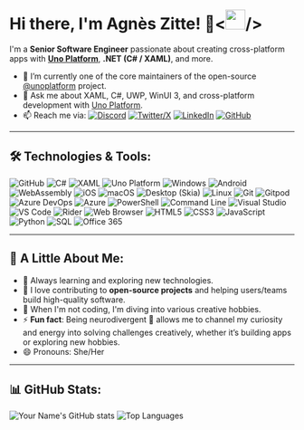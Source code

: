 # Hi there, I'm Agnès Zitte! 👋<<img src="https://github.githubassets.com/images/icons/emoji/octocat.png" width="35" height="35" />/>

I'm a **Senior Software Engineer** passionate about creating cross-platform apps with [**Uno Platform**](https://platform.uno/), **.NET (C# / XAML)**, and more.

- 🔭 I’m currently one of the core maintainers of the open-source [@unoplatform](https://github.com/unoplatform/uno) project.
- 💬 Ask me about XAML, C#, UWP, WinUI 3, and cross-platform development with [Uno Platform](https://platform.uno/).
- 📫 Reach me via: [![Discord](https://img.shields.io/badge/-Discord-7289DA?style=flat-square&logo=discord&logoColor=white)](https://discord.com/invite/XjsmQHdKfq) [![Twitter/X](https://img.shields.io/badge/-Twitter/X-1DA1F2?style=flat-square&logo=twitter&logoColor=white)](https://x.com/AgnesZitte) [![LinkedIn](https://img.shields.io/badge/-LinkedIn-0077B5?style=flat-square&logo=linkedin&logoColor=white)](https://www.linkedin.com/in/zitteagnes/) [![GitHub](https://img.shields.io/badge/-GitHub-181717?style=flat-square&logo=github&logoColor=white)](https://github.com/agneszitte)

---

## 🛠 Technologies & Tools:
![GitHub](https://img.shields.io/badge/-GitHub-181717?style=for-the-badge&logo=github&logoColor=white)
![C#](https://img.shields.io/badge/-C%23-239120?style=for-the-badge&logo=c-sharp&logoColor=white)
![XAML](https://img.shields.io/badge/-XAML-0C54C2?style=for-the-badge&logo=xaml&logoColor=white)
![Uno Platform](https://img.shields.io/badge/-Uno%20Platform-14539A?style=for-the-badge&logo=unoplatform&logoColor=white)
![Windows](https://img.shields.io/badge/-Windows-0078D6?style=for-the-badge&logo=windows&logoColor=white)
![Android](https://img.shields.io/badge/-Android-3DDC84?style=for-the-badge&logo=android&logoColor=white)
![WebAssembly](https://img.shields.io/badge/-WebAssembly-654FF0?style=for-the-badge&logo=webassembly&logoColor=white)
![iOS](https://img.shields.io/badge/-iOS-000000?style=for-the-badge&logo=apple&logoColor=white)
![macOS](https://img.shields.io/badge/-macOS-000000?style=for-the-badge&logo=apple&logoColor=white)
![Desktop (Skia)](https://img.shields.io/badge/-Desktop%20(Skia)-3A86FF?style=for-the-badge&logo=skia&logoColor=white)
![Linux](https://img.shields.io/badge/-Linux-FCC624?style=for-the-badge&logo=linux&logoColor=black)
![Git](https://img.shields.io/badge/-Git-F05032?style=for-the-badge&logo=git&logoColor=white)
![Gitpod](https://img.shields.io/badge/-Gitpod-FFAE33?style=for-the-badge&logo=gitpod&logoColor=white)
![Azure DevOps](https://img.shields.io/badge/-Azure%20DevOps-0078D7?style=for-the-badge&logo=azuredevops&logoColor=white)
![Azure](https://img.shields.io/badge/-Azure-0089D6?style=for-the-badge&logo=microsoft-azure&logoColor=white)
![PowerShell](https://img.shields.io/badge/-PowerShell-5391FE?style=for-the-badge&logo=powershell&logoColor=white)
![Command Line](https://img.shields.io/badge/-Command%20Line-000000?style=for-the-badge&logo=windows-terminal&logoColor=white)
![Visual Studio](https://img.shields.io/badge/-Visual%20Studio-5C2D91?style=for-the-badge&logo=visual-studio&logoColor=white)
![VS Code](https://img.shields.io/badge/-VS%20Code-007ACC?style=for-the-badge&logo=visual-studio-code&logoColor=white)
![Rider](https://img.shields.io/badge/-Rider-000000?style=for-the-badge&logo=rider&logoColor=white)
![Web Browser](https://img.shields.io/badge/-Web%20Browser-4285F4?style=for-the-badge&logo=google-chrome&logoColor=white)
![HTML5](https://img.shields.io/badge/-HTML5-E34F26?style=for-the-badge&logo=html5&logoColor=white)
![CSS3](https://img.shields.io/badge/-CSS3-1572B6?style=for-the-badge&logo=css3&logoColor=white)
![JavaScript](https://img.shields.io/badge/-JavaScript-F7DF1E?style=for-the-badge&logo=javascript&logoColor=black)
![Python](https://img.shields.io/badge/-Python-FFD43B?style=for-the-badge&logo=python&logoColor=blue)
![SQL](https://img.shields.io/badge/-SQL-4479A1?style=for-the-badge&logo=MySQL&logoColor=white)
![Office 365](https://img.shields.io/badge/-Office%20365-D83B01?style=for-the-badge&logo=microsoft-office&logoColor=white)

---

## 🎯 A Little About Me:
- 🌱 Always learning and exploring new technologies.
- 🤝 I love contributing to **open-source projects** and helping users/teams build high-quality software.
- 🎨 When I'm not coding, I'm diving into various creative hobbies.
- ⚡ **Fun fact**: Being neurodivergent 🧠 allows me to channel my curiosity and energy into solving challenges creatively, whether it’s building apps or exploring new hobbies.
- 😄 Pronouns: She/Her

---

## 📊 GitHub Stats:
![Your Name's GitHub stats](https://github-readme-stats.vercel.app/api?username=agneszitte&show_icons=true&theme=transparent)
![Top Languages](https://github-readme-stats.vercel.app/api/top-langs/?username=agneszitte&layout=compact&theme=transparent)


